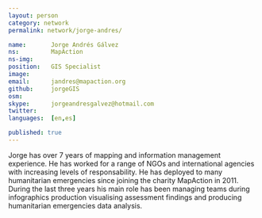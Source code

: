 ```yaml
---
layout: person
category: network
permalink: network/jorge-andres/

name:       Jorge Andrés Gálvez
ns:         MapAction 
ns-img:     
position:   GIS Specialist
image:      
email:      jandres@mapaction.org
github:     jorgeGIS
osm:        
skype:      jorgeandresgalvez@hotmail.com
twitter:    
languages:  [en,es]

published: true
---
```


Jorge has over 7 years of mapping and information management experience. He has worked for a range of NGOs and international agencies with increasing levels of responsability. He has deployed to many humanitarian emergencies since joining the charity MapAction in
2011. During the last three years his main role has been managing teams during infographics production visualising assessment findings and producing humanitarian emergencies data analysis.
